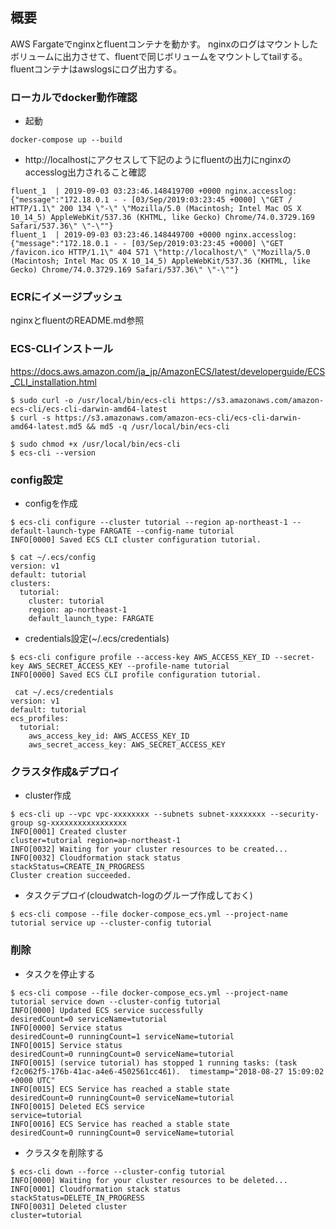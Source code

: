 ## 概要
AWS Fargateでnginxとfluentコンテナを動かす。
nginxのログはマウントしたボリュームに出力させて、fluentで同じボリュームをマウントしてtailする。
fluentコンテナはawslogsにログ出力する。

### ローカルでdocker動作確認
* 起動
```
docker-compose up --build
```

* http://localhostにアクセスして下記のようにfluentの出力にnginxのaccesslog出力されること確認
```
fluent_1  | 2019-09-03 03:23:46.148419700 +0000 nginx.accesslog: {"message":"172.18.0.1 - - [03/Sep/2019:03:23:45 +0000] \"GET / HTTP/1.1\" 200 134 \"-\" \"Mozilla/5.0 (Macintosh; Intel Mac OS X 10_14_5) AppleWebKit/537.36 (KHTML, like Gecko) Chrome/74.0.3729.169 Safari/537.36\" \"-\""}
fluent_1  | 2019-09-03 03:23:46.148449700 +0000 nginx.accesslog: {"message":"172.18.0.1 - - [03/Sep/2019:03:23:45 +0000] \"GET /favicon.ico HTTP/1.1\" 404 571 \"http://localhost/\" \"Mozilla/5.0 (Macintosh; Intel Mac OS X 10_14_5) AppleWebKit/537.36 (KHTML, like Gecko) Chrome/74.0.3729.169 Safari/537.36\" \"-\""}
```

### ECRにイメージプッシュ
nginxとfluentのREADME.md参照


### ECS-CLIインストール
https://docs.aws.amazon.com/ja_jp/AmazonECS/latest/developerguide/ECS_CLI_installation.html

```
$ sudo curl -o /usr/local/bin/ecs-cli https://s3.amazonaws.com/amazon-ecs-cli/ecs-cli-darwin-amd64-latest
$ curl -s https://s3.amazonaws.com/amazon-ecs-cli/ecs-cli-darwin-amd64-latest.md5 && md5 -q /usr/local/bin/ecs-cli

$ sudo chmod +x /usr/local/bin/ecs-cli
$ ecs-cli --version
```

### config設定
* configを作成
```
$ ecs-cli configure --cluster tutorial --region ap-northeast-1 --default-launch-type FARGATE --config-name tutorial
INFO[0000] Saved ECS CLI cluster configuration tutorial.

$ cat ~/.ecs/config
version: v1
default: tutorial
clusters:
  tutorial:
    cluster: tutorial
    region: ap-northeast-1
    default_launch_type: FARGATE
```

* credentials設定(~/.ecs/credentials)
```
$ ecs-cli configure profile --access-key AWS_ACCESS_KEY_ID --secret-key AWS_SECRET_ACCESS_KEY --profile-name tutorial
INFO[0000] Saved ECS CLI profile configuration tutorial.

 cat ~/.ecs/credentials
version: v1
default: tutorial
ecs_profiles:
  tutorial:
    aws_access_key_id: AWS_ACCESS_KEY_ID
    aws_secret_access_key: AWS_SECRET_ACCESS_KEY
```

### クラスタ作成&デプロイ
* cluster作成
```
$ ecs-cli up --vpc vpc-xxxxxxxx --subnets subnet-xxxxxxxx --security-group sg-xxxxxxxxxxxxxxxxx
INFO[0001] Created cluster                               cluster=tutorial region=ap-northeast-1
INFO[0032] Waiting for your cluster resources to be created...
INFO[0032] Cloudformation stack status                   stackStatus=CREATE_IN_PROGRESS
Cluster creation succeeded.
```

* タスクデプロイ(cloudwatch-logのグループ作成しておく)
```
$ ecs-cli compose --file docker-compose_ecs.yml --project-name tutorial service up --cluster-config tutorial
```

### 削除
* タスクを停止する
```
$ ecs-cli compose --file docker-compose_ecs.yml --project-name tutorial service down --cluster-config tutorial
INFO[0000] Updated ECS service successfully              desiredCount=0 serviceName=tutorial
INFO[0000] Service status                                desiredCount=0 runningCount=1 serviceName=tutorial
INFO[0015] Service status                                desiredCount=0 runningCount=0 serviceName=tutorial
INFO[0015] (service tutorial) has stopped 1 running tasks: (task f2c062f5-176b-41ac-a4e6-4502561cc461).  timestamp="2018-08-27 15:09:02 +0000 UTC"
INFO[0015] ECS Service has reached a stable state        desiredCount=0 runningCount=0 serviceName=tutorial
INFO[0015] Deleted ECS service                           service=tutorial
INFO[0016] ECS Service has reached a stable state        desiredCount=0 runningCount=0 serviceName=tutorial
```

* クラスタを削除する
```
$ ecs-cli down --force --cluster-config tutorial
INFO[0000] Waiting for your cluster resources to be deleted...
INFO[0001] Cloudformation stack status                   stackStatus=DELETE_IN_PROGRESS
INFO[0031] Deleted cluster                               cluster=tutorial
```
